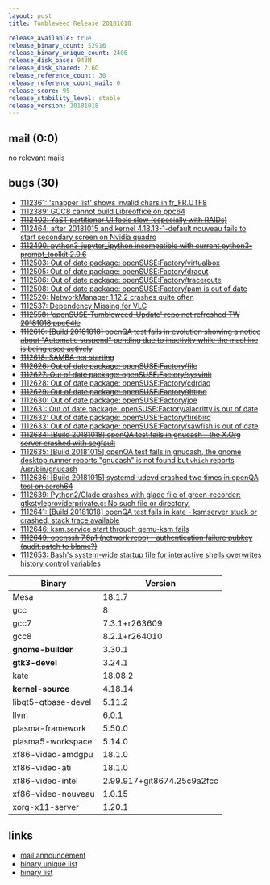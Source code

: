 ```yaml
---
layout: post
title: Tumbleweed Release 20181018

release_available: true
release_binary_count: 52916
release_binary_unique_count: 2486
release_disk_base: 943M
release_disk_shared: 2.6G
release_reference_count: 30
release_reference_count_mail: 0
release_score: 95
release_stability_level: stable
release_version: 20181018
---
```


## mail (0:0)

no relevant mails

## bugs (30)

<!--more-->

- [1112361: 'snapper list' shows invalid chars in fr_FR.UTF8](https://bugzilla.opensuse.org/show_bug.cgi?id=1112361)
- [1112389: GCC8 cannot build Libreoffice on ppc64](https://bugzilla.opensuse.org/show_bug.cgi?id=1112389)
- ~~[1112402: YaST partitioner UI feels slow (especially with RAIDs)](https://bugzilla.opensuse.org/show_bug.cgi?id=1112402)~~
- [1112464: after  20181015  and kernel 4.18.13-1-default nouveau fails to start secondary screen on Nvidia quadro](https://bugzilla.opensuse.org/show_bug.cgi?id=1112464)
- ~~[1112490: python3-jupyter_ipython incompatible with current python3-prompt_toolkit 2.0.6](https://bugzilla.opensuse.org/show_bug.cgi?id=1112490)~~
- ~~[1112503: Out of date package: openSUSE:Factory/virtualbox](https://bugzilla.opensuse.org/show_bug.cgi?id=1112503)~~
- [1112505: Out of date package: openSUSE:Factory/dracut](https://bugzilla.opensuse.org/show_bug.cgi?id=1112505)
- [1112506: Out of date package: openSUSE:Factory/traceroute](https://bugzilla.opensuse.org/show_bug.cgi?id=1112506)
- ~~[1112508: Out of date package: openSUSE:Factory/pam is out of date](https://bugzilla.opensuse.org/show_bug.cgi?id=1112508)~~
- [1112520: NetworkManager 1.12.2 crashes quite often](https://bugzilla.opensuse.org/show_bug.cgi?id=1112520)
- [1112537: Dependency Missing for VLC](https://bugzilla.opensuse.org/show_bug.cgi?id=1112537)
- ~~[1112558: 'openSUSE-Tumbleweed-Update' repo not refreshed TW 20181018 ppc64le](https://bugzilla.opensuse.org/show_bug.cgi?id=1112558)~~
- ~~[1112616: \[Build 20181018\] openQA test fails in evolution showing a notice about "Automatic suspend" pending due to inactivity while the machine is being used actively](https://bugzilla.opensuse.org/show_bug.cgi?id=1112616)~~
- ~~[1112618: SAMBA not starting](https://bugzilla.opensuse.org/show_bug.cgi?id=1112618)~~
- ~~[1112626: Out of date package: openSUSE:Factory/file](https://bugzilla.opensuse.org/show_bug.cgi?id=1112626)~~
- ~~[1112627: Out of date package: openSUSE:Factory/sysvinit](https://bugzilla.opensuse.org/show_bug.cgi?id=1112627)~~
- [1112628: Out of date package: openSUSE:Factory/cdrdao](https://bugzilla.opensuse.org/show_bug.cgi?id=1112628)
- ~~[1112629: Out of date package: openSUSE:Factory/thttpd](https://bugzilla.opensuse.org/show_bug.cgi?id=1112629)~~
- [1112630: Out of date package: openSUSE:Factory/joe](https://bugzilla.opensuse.org/show_bug.cgi?id=1112630)
- [1112631: Out of date package: openSUSE:Factory/alacritty is out of date](https://bugzilla.opensuse.org/show_bug.cgi?id=1112631)
- [1112632: Out of date package: openSUSE:Factory/firebird](https://bugzilla.opensuse.org/show_bug.cgi?id=1112632)
- [1112633: Out of date package: openSUSE:Factory/sawfish is out of date](https://bugzilla.opensuse.org/show_bug.cgi?id=1112633)
- ~~[1112634: \[Build 20181018\] openQA test fails in gnucash - the X.Org server crashed with segfault](https://bugzilla.opensuse.org/show_bug.cgi?id=1112634)~~
- [1112635: \[Build 20181015\] openQA test fails in gnucash, the gnome desktop runner reports "gnucash" is not found but `which` reports /usr/bin/gnucash](https://bugzilla.opensuse.org/show_bug.cgi?id=1112635)
- ~~[1112636: \[Build 20181015\] systemd-udevd crashed two times in openQA test on aarch64](https://bugzilla.opensuse.org/show_bug.cgi?id=1112636)~~
- [1112639: Python2/Glade crashes with glade file of green-recorder: gtkstyleproviderprivate.c: No such file or directory.](https://bugzilla.opensuse.org/show_bug.cgi?id=1112639)
- [1112641: \[Build 20181018\] openQA test fails in kate - ksmserver stuck or crashed, stack trace available](https://bugzilla.opensuse.org/show_bug.cgi?id=1112641)
- [1112646: ksm.service start through qemu-ksm fails](https://bugzilla.opensuse.org/show_bug.cgi?id=1112646)
- ~~[1112649: openssh 7.8p1 (network repo) - authentication failure pubkey (audit.patch to blame?)](https://bugzilla.opensuse.org/show_bug.cgi?id=1112649)~~
- [1112653: Bash's system-wide startup file for interactive shells overwrites history control variables](https://bugzilla.opensuse.org/show_bug.cgi?id=1112653)

Binary | Version
--- | ---
Mesa | 18.1.7
gcc | 8
gcc7 | 7.3.1+r263609
gcc8 | 8.2.1+r264010
**gnome-builder** | 3.30.1
**gtk3-devel** | 3.24.1
kate | 18.08.2
**kernel-source** | 4.18.14
libqt5-qtbase-devel | 5.11.2
llvm | 6.0.1
plasma-framework | 5.50.0
plasma5-workspace | 5.14.0
xf86-video-amdgpu | 18.1.0
xf86-video-ati | 18.1.0
xf86-video-intel | 2.99.917+git8674.25c9a2fcc
xf86-video-nouveau | 1.0.15
xorg-x11-server | 1.20.1

## links

- [mail announcement](https://lists.opensuse.org/opensuse-factory/2018-10/msg00231.html)
- [binary unique list](http://download.tumbleweed.boombatower.com/20181018/rpm.unique.list)
- [binary list](http://download.tumbleweed.boombatower.com/20181018/rpm.list)
